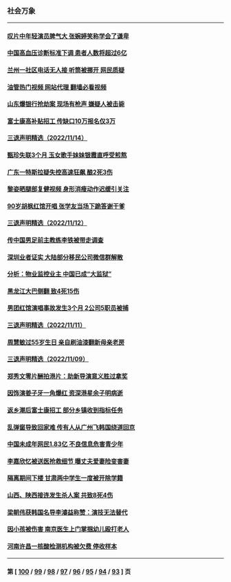 ### 社会万象
---
#### [叹片中年轻演员脾气大 张婉婷笑称学会了谦卑](../../pages/ncid282/n13866703.md?11162045) 
#### [中国高血压诊断标准下调 患者人数将超过6亿](../../pages/ncid282/n13866552.md?11162045) 
#### [兰州一社区电话无人接 听筒被挪开 网民质疑](../../pages/ncid282/n13866318.md?11162045) 
#### [油管热门视频 网站代理 翻墙必看视频](http://138.2.39.72:81/youtube.html?epic-marker?11162045)
#### [山东爆银行抢劫案 现场有枪声 嫌疑人被击毙](../../pages/ncid282/n13866126.md?11162045) 
#### [富士康高补贴招工 传缺口10万报名仅3万](../../pages/ncid282/n13866121.md?11162045) 
#### [三退声明精选（2022/11/14）](../../pages/ncid282/n13866093.md?11162045) 
#### [甄珍失联3个月 玉女歌手妹妹银霞直呼受煎熬](../../pages/ncid282/n13865911.md?11162045) 
#### [广东一特斯拉疑失控高速狂飙 酿2死3伤](../../pages/ncid282/n13865421.md?11162045) 
#### [黎姿晒腿部复健视频 身形消瘦动作迟缓引关注](../../pages/ncid282/n13865235.md?11162045) 
#### [90岁胡枫红馆开唱 张学友当场下跪答谢干爹](../../pages/ncid282/n13865216.md?11162045) 
#### [三退声明精选（2022/11/12）](../../pages/ncid282/n13865082.md?11162045) 
#### [传中国男足前主教练李铁被带走调查](../../pages/ncid282/n13865022.md?11162045) 
#### [深圳业者证实 大陆部分移民公司微信群解散](../../pages/ncid282/n13864916.md?11162045) 
#### [分析：物业监控业主 中国已成“大监狱”](../../pages/ncid282/n13864795.md?11162045) 
#### [黑龙江大巴侧翻 致4死15伤](../../pages/ncid282/n13864553.md?11162045) 
#### [男团红馆演唱事故发生3个月 2公司5职员被捕](../../pages/ncid282/n13864360.md?11162045) 
#### [三退声明精选（2022/11/11）](../../pages/ncid282/n13864382.md?11162045) 
#### [周慧敏过55岁生日 亲自刷油漆翻新母亲老房](../../pages/ncid282/n13863752.md?11162045) 
#### [三退声明精选（2022/11/09）](../../pages/ncid282/n13863776.md?11162045) 
#### [郑秀文零片酬拍港片：助新导演意义胜过拿奖](../../pages/ncid282/n13863717.md?11162045) 
#### [因饰演姜子牙一角爆红 资深港星余子明病逝](../../pages/ncid282/n13863661.md?11162045) 
#### [返乡潮后富士康招工 部分乡镇收到指标任务](../../pages/ncid282/n13863270.md?11162045) 
#### [乱弹窗导致回家难 传有人从广州飞韩国绕道回京](../../pages/ncid282/n13863269.md?11162045) 
#### [中国未成年网民1.83亿 不良信息危害青少年](../../pages/ncid282/n13863329.md?11162045) 
#### [李嘉欣忆被送医抢救细节 曝丈夫爱妻险变害妻](../../pages/ncid282/n13862973.md?11162045) 
#### [隔离期间下楼 甘肃两中学生一度被开除学籍](../../pages/ncid282/n13863161.md?11162045) 
#### [山西、陕西接连发生杀人案 共致8死4伤](../../pages/ncid282/n13863034.md?11162045) 
#### [梁朝伟获韩国名导李濬益称赞：演技无法替代](../../pages/ncid282/n13862853.md?11162045) 
#### [因小孩被伤害 南京医生上门掌掴幼儿殴打老人](../../pages/ncid282/n13862582.md?11162045) 
#### [河南许昌一核酸检测机构被欠费 停收样本](../../pages/ncid282/n13862337.md?11162045) 

---
#### 第 [ [100](./100.md?11162045) / [99](./99.md?11162045) / [98](./98.md?11162045) / [97](./97.md?11162045) / [96](./96.md?11162045) / [95](./95.md?11162045) / [94](./94.md?11162045) / [93](./93.md?11162045) ] 页
